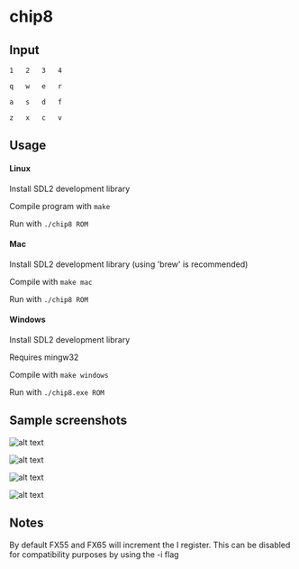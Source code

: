 # chip8

## Input

    1	2	3	4

    q	w	e	r

    a	s	d	f

    z	x	c	v

## Usage

#### Linux

Install SDL2 development library

Compile program with `make`

Run with `./chip8 ROM`

#### Mac

Install SDL2 development library (using 'brew' is recommended)

Compile with `make mac`

Run with `./chip8 ROM`

#### Windows

Install SDL2 development library

Requires mingw32

Compile with `make windows`

Run with `./chip8.exe ROM`

## Sample screenshots

![alt text](http://i.imgur.com/1v2JWOX.png "Pong")

![alt text](http://i.imgur.com/u6zsZgR.png "Brix")

![alt text](http://i.imgur.com/QSrQBtr.png "Space Invaders")

![alt text](http://i.imgur.com/brpEzyA.png "UFO")

## Notes

By default FX55 and FX65 will increment the I register. This can be disabled for compatibility purposes by using the -i flag
